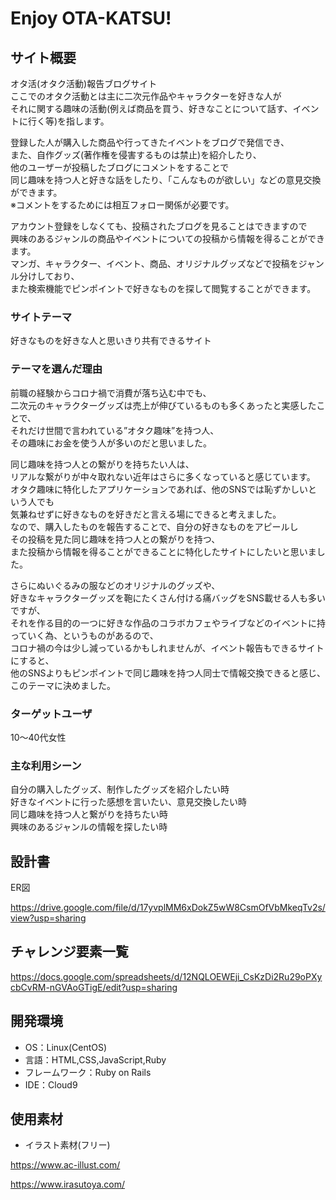 # Enjoy OTA-KATSU!

## サイト概要
オタ活(オタク活動)報告ブログサイト  
ここでのオタク活動とは主に二次元作品やキャラクターを好きな人が  
それに関する趣味の活動(例えば商品を買う、好きなことについて話す、イベントに行く等)を指します。

登録した人が購入した商品や行ってきたイベントをブログで発信でき、  
また、自作グッズ(著作権を侵害するものは禁止)を紹介したり、  
他のユーザーが投稿したブログにコメントをすることで  
同じ趣味を持つ人と好きな話をしたり、「こんなものが欲しい」などの意見交換ができます。  
※コメントをするためには相互フォロー関係が必要です。

アカウント登録をしなくても、投稿されたブログを見ることはできますので  
興味のあるジャンルの商品やイベントについての投稿から情報を得ることができます。  
マンガ、キャラクター、イベント、商品、オリジナルグッズなどで投稿をジャンル分けしており、  
また検索機能でピンポイントで好きなものを探して閲覧することができます。  

### サイトテーマ
好きなものを好きな人と思いきり共有できるサイト

### テーマを選んだ理由
前職の経験からコロナ禍で消費が落ち込む中でも、  
二次元のキャラクターグッズは売上が伸びているものも多くあったと実感したことで、  
それだけ世間で言われている”オタク趣味”を持つ人、  
その趣味にお金を使う人が多いのだと思いました。  

同じ趣味を持つ人との繋がりを持ちたい人は、  
リアルな繋がりが中々取れない近年はさらに多くなっていると感じています。  
オタク趣味に特化したアプリケーションであれば、他のSNSでは恥ずかしいという人でも  
気兼ねせずに好きなものを好きだと言える場にできると考えました。  
なので、購入したものを報告することで、自分の好きなものをアピールし  
その投稿を見た同じ趣味を持つ人との繋がりを持つ、  
また投稿から情報を得ることができることに特化したサイトにしたいと思いました。

さらにぬいぐるみの服などのオリジナルのグッズや、  
好きなキャラクターグッズを鞄にたくさん付ける痛バッグをSNS載せる人も多いですが、  
それを作る目的の一つに好きな作品のコラボカフェやライブなどのイベントに持っていく為、というものがあるので、  
コロナ禍の今は少し減っているかもしれませんが、イベント報告もできるサイトにすると、  
他のSNSよりもピンポイントで同じ趣味を持つ人同士で情報交換できると感じ、このテーマに決めました。

### ターゲットユーザ
10〜40代女性  

### 主な利用シーン
自分の購入したグッズ、制作したグッズを紹介したい時  
好きなイベントに行った感想を言いたい、意見交換したい時  
同じ趣味を持つ人と繋がりを持ちたい時  
興味のあるジャンルの情報を探したい時  

## 設計書

ER図

https://drive.google.com/file/d/17yvplMM6xDokZ5wW8CsmOfVbMkeqTv2s/view?usp=sharing

## チャレンジ要素一覧
https://docs.google.com/spreadsheets/d/12NQLOEWEji_CsKzDi2Ru29oPXycbCvRM-nGVAoGTigE/edit?usp=sharing


## 開発環境
- OS：Linux(CentOS)
- 言語：HTML,CSS,JavaScript,Ruby
- フレームワーク：Ruby on Rails
- IDE：Cloud9

## 使用素材
- イラスト素材(フリー)

https://www.ac-illust.com/

https://www.irasutoya.com/
